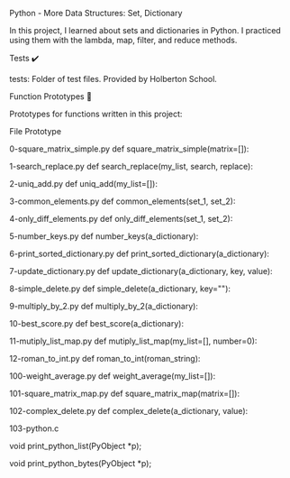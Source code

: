 Python - More Data Structures: Set, Dictionary

In this project, I learned about sets and dictionaries in Python. I practiced using them with the lambda, map, filter, and reduce methods.



Tests ✔️

tests: Folder of test files. Provided by Holberton School.

Function Prototypes 💾

Prototypes for functions written in this project:



File	Prototype

0-square_matrix_simple.py	def square_matrix_simple(matrix=[]):

1-search_replace.py	def search_replace(my_list, search, replace):

2-uniq_add.py	def uniq_add(my_list=[]):

3-common_elements.py	def common_elements(set_1, set_2):

4-only_diff_elements.py	def only_diff_elements(set_1, set_2):

5-number_keys.py	def number_keys(a_dictionary):

6-print_sorted_dictionary.py	def print_sorted_dictionary(a_dictionary):

7-update_dictionary.py	def update_dictionary(a_dictionary, key, value):

8-simple_delete.py	def simple_delete(a_dictionary, key=""):

9-multiply_by_2.py	def multiply_by_2(a_dictionary):

10-best_score.py	def best_score(a_dictionary):

11-mutiply_list_map.py	def mutiply_list_map(my_list=[], number=0):

12-roman_to_int.py	def roman_to_int(roman_string):

100-weight_average.py	def weight_average(my_list=[]):

101-square_matrix_map.py	def square_matrix_map(matrix=[]):

102-complex_delete.py	def complex_delete(a_dictionary, value):

103-python.c	

void print_python_list(PyObject *p);

void print_python_bytes(PyObject *p);


